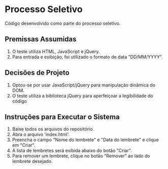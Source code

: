 # Processo Seletivo

 Código desenvolvido como parte do processo seletivo.

Premissas Assumidas
----------------------------------------------

1. O teste utiliza HTML, JavaScript e jQuery.
2. Para entrada e exibição, foi utilizado o formato de data "DD/MM/YYYY".

Decisões de Projeto
----------------------------------------------

1. Optou-se por usar JavaScript/jQuery para manipulação dinâmica do DOM.
2. O teste utiliza a biblioteca jQuery para aperfeiçoar a legibilidade do código

Instruções para Executar o Sistema
----------------------------------------------

1. Baixe todos os arquivos do repositório.
2. Abra o arquivo 'index.html'.
3. Preencha o campo "Nome do lembrete" e "Data do lembrete" e clique em "Criar".
4. A lista de lembretes será exibida abaixo do botão "Criar".
5. Para remover um lembrete, clique no botão "Remover" ao lado do lembrete desejado.
